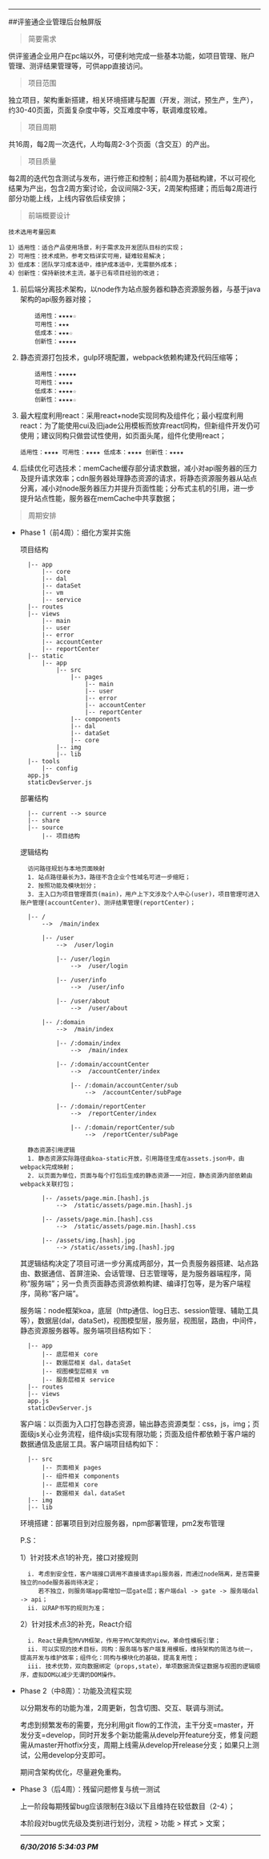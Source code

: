 ------------------
##评鉴通企业管理后台触屏版

> 简要需求

供评鉴通企业用户在pc端以外，可便利地完成一些基本功能，如项目管理、账户管理、测评结果管理等，可供app直接访问。

> 项目范围

独立项目，架构重新搭建，相关环境搭建与配置（开发，测试，预生产，生产），约30-40页面，页面复杂度中等，交互难度中等，联调难度较难。

> 项目周期

共16周，每2周一次迭代，人均每周2-3个页面（含交互）的产出。

> 项目质量

每2周的迭代包含测试与发布，进行修正和控制；前4周为基础构建，不以可视化结果为产出，包含2周方案讨论，会议间隔2-3天，2周架构搭建；而后每2周进行部分功能上线，上线内容依后续安排；

> 前端概要设计

	技术选用考量因素

	1）适用性：适合产品使用场景，利于需求及开发团队目标的实现；
	2）可用性：技术成熟，参考文档详实可用，疑难较易解决；
	3）低成本：团队学习成本适中，维护成本适中，无需额外成本；
	4）创新性：保持新技术主流，基于已有项目经验的改进；

1.	前后端分离技术架构，以node作为站点服务器和静态资源服务器，与基于java架构的api服务器对接；

	```
		适用性：★★★★☆
		可用性：★★★
		低成本：★★★☆
		创新性：★★★★★
	```

2.	静态资源打包技术，gulp环境配置，webpack依赖构建及代码压缩等；

	```
		适用性：★★★★★
		可用性：★★★★
		低成本：★★★★☆
		创新性：★★★★☆
	```
3.	最大程度利用react：采用react+node实现同构及组件化；最小程度利用react：为了能使用cui及旧jade公用模板而放弃react同构，但新组件开发仍可使用；建议同构只做尝试性使用，如页面头尾，组件化使用react；

	`
		适用性：★★★★
		可用性：★★★★
		低成本：★★★★
		创新性：★★★★
	`
4. 后续优化可选技术：memCache缓存部分请求数据，减小对api服务器的压力及提升请求效率；cdn服务器处理静态资源的请求，将静态资源服务器从站点分离，减小对node服务器压力并提升页面性能；分布式主机的引用，进一步提升站点性能，服务器在memCache中共享数据；



> 周期安排

- Phase 1（前4周）：细化方案并实施

	项目结构

		|-- app
			|-- core
			|-- dal
			|-- dataSet
			|-- vm
			|-- service
		|-- routes
		|-- views
			|-- main
			|-- user
			|--	error
			|-- accountCenter
			|-- reportCenter 
		|-- static
			|-- app
				|-- src
					|-- pages
						|-- main
						|-- user
						|-- error
						|-- accountCenter
						|-- reportCenter
					|-- components
					|-- dal
					|-- dataSet
					|-- core
				|-- img
				|-- lib
		|-- tools
			|-- config
		app.js
		staticDevServer.js

	部署结构

		|-- current --> source
		|-- share
		|-- source
			|-- 项目结构

	逻辑结构

		访问路径规划与本地页面映射
		1. 站点路径最长为3，路径不含企业个性域名可进一步缩短；
		2. 按照功能及模块划分；
		3. 主入口为项目管理首页(main)，用户上下文涉及个人中心(user)，项目管理可进入账户管理(accountCenter)、测评结果管理(reportCenter)；

		|-- /
			-->  /main/index

			|-- /user
				-->  /user/login

				|-- /user/login
					-->  /user/login

				|-- /user/info
					-->  /user/info

				|-- /user/about
					-->  /user/about

			|-- /:domain
				-->  /main/index

				|-- /:domain/index
					-->  /main/index

				|-- /:domain/accountCenter
					-->  /accountCenter/index

					|-- /:domain/accountCenter/sub
						-->  /accountCenter/subPage

				|-- /:domain/reportCenter
					-->  /reportCenter/index

					|-- /:domain/reportCenter/sub
						-->  /reportCenter/subPage

		静态资源引用逻辑
		1. 静态资源实际路径由koa-static开放，引用路径生成在assets.json中，由webpack完成映射；
		2. 以页面为单位，页面与每个打包后生成的静态资源一一对应，静态资源内部依赖由webpack关联打包；

			|-- /assets/page.min.[hash].js
				-->  /static/assets/page.min.[hash].js
  
			|-- /assets/page.min.[hash].css
				-->  /static/assets/page.min.[hash].css

			|-- /assets/img.[hash].jpg
				--> /static/assets/img.[hash].jpg

	其逻辑结构决定了项目可进一步分离成两部分，其一负责服务器搭建、站点路由、数据通信、首屏渲染、会话管理、日志管理等，是为服务器端程序，简称“服务端”；另一负责页面静态资源依赖构建、编译打包等，是为客户端程序，简称“客户端”。
					

	服务端：node框架koa，底层（http通信、log日志、session管理、辅助工具等），数据层(dal，dataSet)，视图模型层，服务层，视图层，路由，中间件，静态资源服务器等。服务端项目结构如下：

		|-- app
			|--	底层相关 core
			|-- 数据层相关 dal，dataSet
			|-- 视图模型层相关 vm
			|-- 服务层相关 service
		|-- routes
		|-- views
		app.js
		staticDevServer.js
		

	客户端：以页面为入口打包静态资源，输出静态资源类型：css，js，img；页面级js关心业务流程，组件级js实现有限功能；页面及组件都依赖于客户端的数据通信及底层工具。客户端项目结构如下：

		|-- src
			|-- 页面相关 pages
			|-- 组件相关 components
			|-- 底层相关 core
			|-- 数据相关 dal，dataSet
		|-- img
		|-- lib

	环境搭建：部署项目到对应服务器，npm部署管理，pm2发布管理

	P.S：
	
	1）针对技术点1的补充，接口对接规则

		i. 考虑到安全性，客户端接口调用不直接请求api服务器，而通过node隔离，是否需要独立的node服务器尚待决定；
		   若不独立，则服务端app需增加一层gate层；客户端dal -> gate -> 服务端dal -> api；
		ii. 以RAP书写的规则为准；

	2）针对技术点3的补充，React介绍

		i. React是典型MVVM框架，作用于MVC架构的View，革命性模板引擎；
		ii. 可以实现的技术目标，同构：服务端与客户端复用模板，维持架构的简洁与统一，提高开发与维护效率；组件化：同构与模块化的基础，提高复用性；
		iii. 技术优势，双向数据绑定（props,state），单项数据流保证数据与视图的逻辑顺序，虚拟DOM以减少无谓的DOM操作。
	 

- Phase 2（中8周）：功能及流程实现

	以分期发布的功能为准，2周更新，包含切图、交互、联调与测试。

	考虑到频繁发布的需要，充分利用git flow的工作流，主干分支=master，开发分支=develop，同时开发多个新功能需从develp开feature分支，修复问题需从master开hotfix分支，周期上线需从develop开release分支；如果只上测试，公用develop分支即可。

	期间含架构优化，尽量避免重构。

- Phase 3（后4周）：残留问题修复与统一测试

	上一阶段每期残留bug应该限制在3级以下且维持在较低数目（2-4）；

	本阶段对bug优先级及类别进行划分，流程 > 功能 > 样式 > 文案；


	---
	***6/30/2016 5:34:03 PM*** 